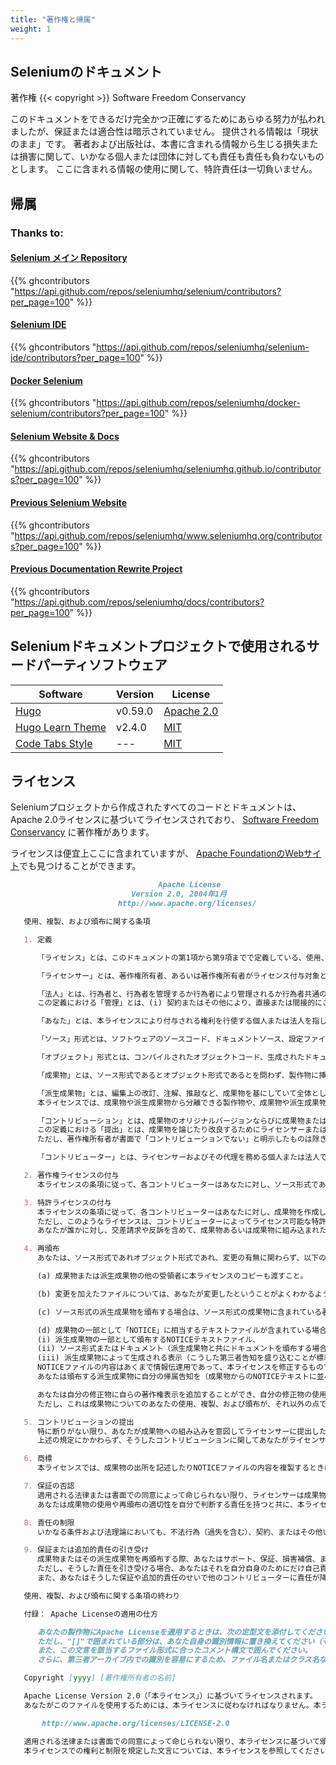 ```yaml
---
title: "著作権と帰属"
weight: 1
---
```


## **Seleniumのドキュメント**

著作権 {{< copyright >}} Software Freedom Conservancy

このドキュメントをできるだけ完全かつ正確にするためにあらゆる努力が払われましたが、保証または適合性は暗示されていません。
提供される情報は「現状のまま」です。
著者および出版社は、本書に含まれる情報から生じる損失または損害に関して、いかなる個人または団体に対しても責任も責任も負わないものとします。
ここに含まれる情報の使用に関して、特許責任は一切負いません。

## 帰属

### Thanks to:

#### [Selenium メイン Repository](//github.com/SeleniumHQ/selenium/)

{{% ghcontributors "https://api.github.com/repos/seleniumhq/selenium/contributors?per_page=100" %}}

#### [Selenium IDE](//github.com/SeleniumHQ/selenium-ide/)

{{% ghcontributors "https://api.github.com/repos/seleniumhq/selenium-ide/contributors?per_page=100" %}}

#### [Docker Selenium](//github.com/SeleniumHQ/docker-selenium/)

{{% ghcontributors "https://api.github.com/repos/seleniumhq/docker-selenium/contributors?per_page=100" %}}

#### [Selenium Website & Docs](//github.com/SeleniumHQ/seleniumhq.github.io/)

{{% ghcontributors "https://api.github.com/repos/seleniumhq/seleniumhq.github.io/contributors?per_page=100" %}}

#### [Previous Selenium Website](//github.com/SeleniumHQ/www.seleniumhq.org/)

{{% ghcontributors "https://api.github.com/repos/seleniumhq/www.seleniumhq.org/contributors?per_page=100" %}}

#### [Previous Documentation Rewrite Project](//github.com/SeleniumHQ/docs/)

{{% ghcontributors "https://api.github.com/repos/seleniumhq/docs/contributors?per_page=100" %}}


## Seleniumドキュメントプロジェクトで使用されるサードパーティソフトウェア

| Software | Version | License |
| -------- | ------- | ------- |
| [Hugo](//gohugo.io/) | v0.59.0 | [Apache 2.0](//gohugo.io/about/license/) |
| [Hugo Learn Theme](//themes.gohugo.io/hugo-theme-learn/) | v2.4.0 | [MIT](//github.com/matcornic/hugo-theme-learn/blob/master/LICENSE.md) |
| [Code Tabs Style](//codepen.io/markcaron/pen/MvGRYV) | --- | [MIT](//blog.codepen.io/legal/licensing/) |


## ライセンス

Seleniumプロジェクトから作成されたすべてのコードとドキュメントは、Apache 2.0ライセンスに基づいてライセンスされており、 [Software Freedom Conservancy](//sfconservancy.org/) に著作権があります。

ライセンスは便宜上ここに含まれていますが、 [Apache FoundationのWebサイト](//apache.org/licenses/LICENSE-2.0.html)でも見つけることができます。

```markdown
                                 Apache License
                           Version 2.0, 2004年1月
                        http://www.apache.org/licenses/

   使用、複製、および頒布に関する条項

   1. 定義

      「ライセンス」とは、このドキュメントの第1項から第9項までで定義している、使用、複製、および頒布に関する条項を指します。

      「ライセンサー」とは、著作権所有者、あるいは著作権所有者がライセンス付与対象として認めた者を指します。

      「法人」とは、行為者と、行為者を管理するか行為者により管理されるか行為者共通の管理下にある他のすべての者とから成る連合体を指します。
      この定義における「管理」とは、(i) 契約またはその他により、直接または間接的にこの法人の指揮・経営を行う権限、または (ii) この法人の50%以上の株式の所有権または (iii) 受益所有権を有することを指します。

      「あなた」とは、本ライセンスにより付与される権利を行使する個人または法人を指します。

      「ソース」形式とは、ソフトウェアのソースコード、ドキュメントソース、設定ファイルといった、変更を加えるのに好都合な形式を指します。

      「オブジェクト」形式とは、コンパイルされたオブジェクトコード、生成されたドキュメント、他のメディアへの変換物といった、ソース形式の機械的な変換により生じる形式を指します。

      「成果物」とは、ソース形式であるとオブジェクト形式であるとを問わず、製作物に挿入または添付される（後出の付録に例がある）著作権表示で示された著作物で、本ライセンスに基づいて利用が許されるものを指します。

      「派生成果物」とは、編集上の改訂、注解、推敲など、成果物を基にしていて全体としてオリジナル著作物と呼べるような製作物全般を指します。
      本ライセンスでは、成果物や派生成果物から分離できる製作物や、成果物や派生成果物のインタフェースへの単なるリンク（または名前によるバインド）を、派生成果物に含めません。

      「コントリビューション」とは、成果物のオリジナルバージョンならびに成果物または派生成果物への変更や追加も含めて、著作権所有者あるいは著作権所有者が認めた個人または法人による成果物への組み込みを意図してライセンサーに提出される著作物全般を指します。
      この定義における「提出」とは、成果物を論じたり改良するためにライセンサーまたはその代理者により管理される電子的メーリングリスト、ソースコード管理システム、問題追跡システムといった、電子的方法、口頭、または書面で、ライセンサーまたはその代理者に情報を送ることを指します。
      ただし、著作権所有者が書面で「コントリビューションでない」と明示したものは除きます。

      「コントリビューター」とは、ライセンサーおよびその代理を務める個人または法人で、自分のコントリビューションがライセンサーに受領されて成果物に組み込まれた者を指します。

   2. 著作権ライセンスの付与
      本ライセンスの条項に従って、各コントリビューターはあなたに対し、ソース形式であれオブジェクト形式であれ、成果物および派生成果物を複製したり、派生成果物を作成したり、公に表示したり、公に実行したり、サブライセンスしたり、頒布したりする、無期限で世界規模で非独占的で使用料無料で取り消し不能な著作権ライセンスを付与します。

   3. 特許ライセンスの付与
      本ライセンスの条項に従って、各コントリビューターはあなたに対し、成果物を作成したり、使用したり、販売したり、販売用に提供したり、インポートしたり、その他の方法で移転したりする、無期限で世界規模で非独占的で使用料無料で取り消し不能な（この項で明記したものは除く）特許ライセンスを付与します。
      ただし、このようなライセンスは、コントリビューターによってライセンス可能な特許申請のうち、当該コントリビューターのコントリビューションを単独または該当する成果物と組み合わせて用いることで必然的に侵害されるものにのみ適用されます。
      あなたが誰かに対し、交差請求や反訴を含めて、成果物あるいは成果物に組み込まれたコントリビューションが直接または間接的な特許侵害に当たるとして特許訴訟を起こした場合、本ライセンスに基づいてあなたに付与された特許ライセンスは、そうした訴訟が正式に起こされた時点で終了するものとします。

   4. 再頒布 
      あなたは、ソース形式であれオブジェクト形式であれ、変更の有無に関わらず、以下の条件をすべて満たす限りにおいて、成果物またはその派生成果物のコピーを複製したり頒布したりすることができます。

      (a) 成果物または派生成果物の他の受領者に本ライセンスのコピーも渡すこと。

      (b) 変更を加えたファイルについては、あなたが変更したということがよくわかるような告知を入れること。

      (c) ソース形式の派生成果物を頒布する場合は、ソース形式の成果物に含まれている著作権、特許、商標、および帰属についての告知を、派生成果物のどこにも関係しないものは除いて、すべて派生成果物に入れること。

      (d) 成果物の一部として「NOTICE」に相当するテキストファイルが含まれている場合は、そうしたNOTICEファイルに含まれている帰属告知のコピーを、派生成果物のどこにも関係しないものは除いて、頒布する派生成果物に入れること。その際、次のうちの少なくとも1箇所に挿入すること。
      (i) 派生成果物の一部として頒布するNOTICEテキストファイル、
      (ii) ソース形式またはドキュメント（派生成果物と共にドキュメントを頒布する場合）、
      (iii) 派生成果物によって生成される表示（こうした第三者告知を盛り込むことが標準的なやり方になっている場合）。
      NOTICEファイルの内容はあくまで情報伝達用であって、本ライセンスを修正するものであってはなりません。
      あなたは頒布する派生成果物に自分の帰属告知を（成果物からのNOTICEテキストに並べて、またはその付録として）追加できますが、これはそうした追加の帰属告知が本ライセンスの修正と解釈されるおそれがない場合に限られます。

      あなたは自分の修正物に自らの著作権表示を追加することができ、自分の修正物の使用、複製、または頒布について、あるいはそうした派生成果物の全体について、付加的なライセンス条項または異なるライセンス条項を設けることができます。
      ただし、これは成果物についてのあなたの使用、複製、および頒布が、それ以外の点で本ライセンスの条項に従っている場合に限られます。

   5. コントリビューションの提出  
      特に断りがない限り、あなたが成果物への組み込みを意図してライセンサーに提出したコントリビューションは、付加的な条項がなければ、本ライセンスの条項に従うものとします。
      上述の規定にかかわらず、そうしたコントリビューションに関してあなたがライセンサーと結んだかもしれない別のライセンス契約の条項を、ここで無効にしたり修正したりすることはありません。

   6. 商標  
      本ライセンスでは、成果物の出所を記述したりNOTICEファイルの内容を複製するときに必要になる妥当で慣習的な使い方は別として、ライセンサーの商号、商標、サービスマーク、または製品名の使用権を付与しません。

   7. 保証の否認  
      適用される法律または書面での同意によって命じられない限り、ライセンサーは成果物を（そしてコントリビューターは各自のコントリビューションを）「現状のまま」提供するものとし、明示黙示を問わず、タイトル、非侵害性、商業的な使用可能性、および特定の目的に対する適合性を含め、いかなる保証も条件も提供しません。
      あなたは成果物の使用や再頒布の適切性を自分で判断する責任を持つと共に、本ライセンスにより付与される権利を行使することに伴うすべてのリスクを負うことになります。

   8. 責任の制限  
      いかなる条件および法理論においても、不法行為（過失を含む）、契約、またはその他いかなる場合でも、適用される法律または書面での同意によって命じられない限り、コントリビューターは本ライセンスまたは成果物の使い方に関連して生じる直接損害、間接損害、偶発的な損害、特別損害、懲罰的損害、または結果損害を含め、営業権の損失、業務の停止、コンピューター障害または誤作動、その他の商業上の損害や損失など、いかなる損害に対しても、たとえそうした損害の可能性をたとえ知らされていたとしても、あなたに責任を負わないものとします。

   9. 保証または追加的責任の引き受け  
      成果物またはその派生成果物を再頒布する際、あなたはサポート、保証、損害補償、またはその他の責任や、本ライセンスに矛盾しない権利を提示し、これを有料にすることができます。
      ただし、そうした責任を引き受ける場合、あなたはそれを自分自身のためにだけ自己責任として行えるのであって、他のコントリビューターのために行うことはできません。
      また、あなたはそうした保証や追加的責任のせいで他のコントリビューターに責任が降りかかったり賠償要求が出されたとしても、それらのコントリビューターに損害が及ぶのを防ぐと共に各コントリビューターの損害を補償することに同意しなければなりません。

   使用、複製、および頒布に関する条項の終わり

   付録： Apache Licenseの適用の仕方

      あなたの製作物にApache Licenseを適用するときは、次の定型文を添付してください。
      ただし、"[]"で囲まれている部分は、あなた自身の識別情報に置き換えてください（その際、角括弧は取り除きます）。
      また、この文言を該当するファイル形式に合ったコメント構文で囲んでください。
      さらに、第三者アーカイブ内での識別を容易にするため、ファイル名またはクラス名ならびに趣旨説明が著作権表示と同じ「印刷ページ」に現れるようにすることをお勧めします。

   Copyright [yyyy] [著作権所有者の名前]

   Apache License Version 2.0（「本ライセンス」）に基づいてライセンスされます。
   あなたがこのファイルを使用するためには、本ライセンスに従わなければなりません。本ライセンスのコピーは下記の場所から入手できます。

       http://www.apache.org/licenses/LICENSE-2.0

   適用される法律または書面での同意によって命じられない限り、本ライセンスに基づいて頒布されるソフトウェアは、明示黙示を問わず、いかなる保証も条件もなしに「現状のまま」頒布されます。
   本ライセンスでの権利と制限を規定した文言については、本ライセンスを参照してください。
```
